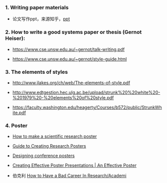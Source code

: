 ### 1. Writing paper materials

- 论文写作ppt，来源知乎，[ppt](Writing-tips.ppt)

### 2. How to write a good systems paper or thesis (Gernot Heiser):

- https://www.cse.unsw.edu.au/~gernot/talk-writing.pdf

- https://www.cse.unsw.edu.au/~gernot/style-guide.html


### 3. The elements of styles      

- http://www.jlakes.org/ch/web/The-elements-of-style.pdf

- http://www.edtgestion.hec.ulg.ac.be/upload/strunk%20%20white%20-%201979%20-%20elements%20of%20style.pdf

- https://faculty.washington.edu/heagerty/Courses/b572/public/StrunkWhite.pdf 

### 4. Poster

- [How to make a scientific research poster](https://www.posterpresentations.com/helpdesk.html)

- [Guide to Creating Research Posters](https://link.zhihu.com/?target=http%3A//www.utexas.edu/ugs/our/poster)

- [Designing conference posters](https://colinpurrington.com/tips/poster-design)

- [Creating Effective Poster Presentations | An Effective Poster](https://projects.ncsu.edu/project/posters/index.html)

- 伯克利 [How to Have a Bad Career In Research/Academi](https://people.eecs.berkeley.edu/~pattrsn/talks/BadCareer3.pdf)
